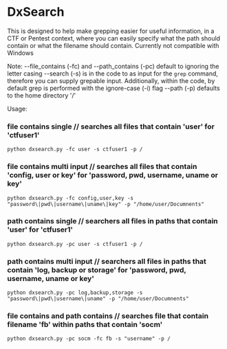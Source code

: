 # DxSearch
This is designed to help make grepping easier for useful information, in a CTF or Pentest context, where you can easily specify what the path should contain or what the filename should contain. 
Currently not compatible with Windows 

Note: 
--file_contains (-fc) and --path_contains (-pc) default to ignoring the letter casing
--search (-s) is in the code to as input for the `grep` command, therefore you can supply grepable input. Additionally, within the code, by default grep is performed with the ignore-case (-i) flag
--path (-p) defaults to the home directory '/'

Usage:
### file contains single // searches all files that contain 'user' for 'ctfuser1'
```
python dxsearch.py -fc user -s ctfuser1 -p /
```
### file contains multi input // searches all files that contain 'config, user or key' for 'password, pwd, username, uname or key'
```
python dxsearch.py -fc config,user,key -s "password\|pwd\|username\|uname\|key" -p "/home/user/Documnents"
```
### path contains single // searchers all files in paths that contain 'user' for 'ctfuser1' 
```
python dxsearch.py -pc user -s ctfuser1 -p /
```
### path contains multi input // searchers all files in paths that contain 'log, backup or storage' for 'password, pwd, username, uname or key'
```
python dxsearch.py -pc log,backup,storage -s "password\|pwd\|username\|uname" -p "/home/user/Documnents"
```
### file contains and path contains // searches file that contain filename 'fb' within paths that contain 'socm' 
```
python dxsearch.py -pc socm -fc fb -s "username" -p /
```
